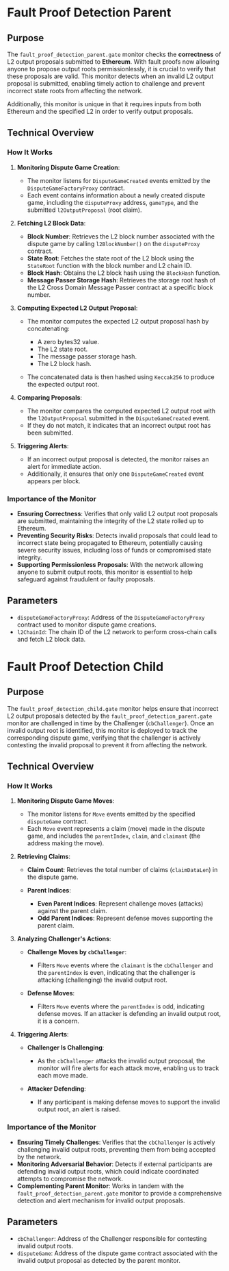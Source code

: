 # Fault Proof Detection Parent

## Purpose

The `fault_proof_detection_parent.gate` monitor checks the **correctness** of L2 output proposals submitted to **Ethereum**. With fault proofs now allowing anyone to propose output roots permissionlessly, it is crucial to verify that these proposals are valid. This monitor detects when an invalid L2 output proposal is submitted, enabling timely action to challenge and prevent incorrect state roots from affecting the network.

Additionally, this monitor is unique in that it requires inputs from both Ethereum and the specified L2 in order to verify output proposals.

## Technical Overview

### How It Works

1. **Monitoring Dispute Game Creation**:

   - The monitor listens for `DisputeGameCreated` events emitted by the `DisputeGameFactoryProxy` contract.
   - Each event contains information about a newly created dispute game, including the `disputeProxy` address, `gameType`, and the submitted `l2OutputProposal` (root claim).

2. **Fetching L2 Block Data**:

   - **Block Number**: Retrieves the L2 block number associated with the dispute game by calling `l2BlockNumber()` on the `disputeProxy` contract.
   - **State Root**: Fetches the state root of the L2 block using the `StateRoot` function with the block number and L2 chain ID.
   - **Block Hash**: Obtains the L2 block hash using the `BlockHash` function.
   - **Message Passer Storage Hash**: Retrieves the storage root hash of the L2 Cross Domain Message Passer contract at a specific block number.

3. **Computing Expected L2 Output Proposal**:

   - The monitor computes the expected L2 output proposal hash by concatenating:

     - A zero bytes32 value.
     - The L2 state root.
     - The message passer storage hash.
     - The L2 block hash.

   - The concatenated data is then hashed using `Keccak256` to produce the expected output root.

4. **Comparing Proposals**:

   - The monitor compares the computed expected L2 output root with the `l2OutputProposal` submitted in the `DisputeGameCreated` event.
   - If they do not match, it indicates that an incorrect output root has been submitted.

5. **Triggering Alerts**:

   - If an incorrect output proposal is detected, the monitor raises an alert for immediate action.
   - Additionally, it ensures that only one `DisputeGameCreated` event appears per block.

### Importance of the Monitor

- **Ensuring Correctness**: Verifies that only valid L2 output root proposals are submitted, maintaining the integrity of the L2 state rolled up to Ethereum.
- **Preventing Security Risks**: Detects invalid proposals that could lead to incorrect state being propagated to Ethereum, potentially causing severe security issues, including loss of funds or compromised state integrity.
- **Supporting Permissionless Proposals**: With the network allowing anyone to submit output roots, this monitor is essential to help safeguard against fraudulent or faulty proposals.

## Parameters

- `disputeGameFactoryProxy`: Address of the `DisputeGameFactoryProxy` contract used to monitor dispute game creations.
- `l2ChainId`: The chain ID of the L2 network to perform cross-chain calls and fetch L2 block data.

# Fault Proof Detection Child

## Purpose

The `fault_proof_detection_child.gate` monitor helps ensure that incorrect L2 output proposals detected by the `fault_proof_detection_parent.gate` monitor are challenged in time by the Challenger (`cbChallenger`). Once an invalid output root is identified, this monitor is deployed to track the corresponding dispute game, verifying that the challenger is actively contesting the invalid proposal to prevent it from affecting the network.

## Technical Overview

### How It Works

1. **Monitoring Dispute Game Moves**:

   - The monitor listens for `Move` events emitted by the specified `disputeGame` contract.
   - Each `Move` event represents a claim (move) made in the dispute game, and includes the `parentIndex`, `claim`, and `claimant` (the address making the move).

2. **Retrieving Claims**:

   - **Claim Count**: Retrieves the total number of claims (`claimDataLen`) in the dispute game.
   - **Parent Indices**:

     - **Even Parent Indices**: Represent challenge moves (attacks) against the parent claim.
     - **Odd Parent Indices**: Represent defense moves supporting the parent claim.

3. **Analyzing Challenger's Actions**:

   - **Challenge Moves by `cbChallenger`**:

     - Filters `Move` events where the `claimant` is the `cbChallenger` and the `parentIndex` is even, indicating that the challenger is attacking (challenging) the invalid output root.

   - **Defense Moves**:

     - Filters `Move` events where the `parentIndex` is odd, indicating defense moves. If an attacker is defending an invalid output root, it is a concern.

4. **Triggering Alerts**:

   - **Challenger Is Challenging**:

     - As the `cbChallenger` attacks the invalid output proposal, the monitor will fire alerts for each attack move, enabling us to track each move made.

   - **Attacker Defending**:

     - If any participant is making defense moves to support the invalid output root, an alert is raised.

### Importance of the Monitor

- **Ensuring Timely Challenges**: Verifies that the `cbChallenger` is actively challenging invalid output roots, preventing them from being accepted by the network.
- **Monitoring Adversarial Behavior**: Detects if external participants are defending invalid output roots, which could indicate coordinated attempts to compromise the network.
- **Complementing Parent Monitor**: Works in tandem with the `fault_proof_detection_parent.gate` monitor to provide a comprehensive detection and alert mechanism for invalid output proposals.

## Parameters

- `cbChallenger`: Address of the Challenger responsible for contesting invalid output roots.
- `disputeGame`: Address of the dispute game contract associated with the invalid output proposal as detected by the parent monitor.

